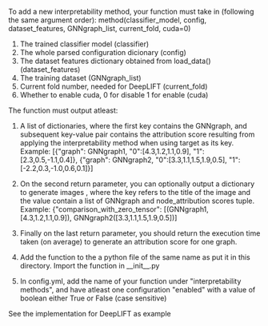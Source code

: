 To add a new interpretability method, your function must take in (following the same argument order):
method(classifier_model, config, dataset_features, GNNgraph_list, current_fold, cuda=0)

1. The trained classifier model (classifier)
2. The whole parsed configuration dicionary (config)
3. The dataset features dictionary obtained from load_data() (dataset_features)
4. The training dataset (GNNgraph_list)
5. Current fold number, needed for DeepLIFT (current_fold)
6. Whether to enable cuda, 0 for disable 1 for enable (cuda)

The function must output atleast:
1. A list of dictionaries, where the first key contains the GNNgraph, and subsequent key-value pair contains the 
attribution score resulting from applying the interpretability method when using target as its key.
Example:
[{"graph": GNNgraph1, "0":[4.3,1.2,1.1,0.9], "1": [2.3,0.5,-1.1,0.4]}, 
{"graph": GNNgraph2, "0":[3.3,1.1,1.5,1.9,0.5], "1": [-2.2,0.3,-1.0,0.6,0.1]}]

2. On the second return parameter, you can optionally output a dictionary to generate images 
, where the key refers to the title of the image and the value contain a list of GNNgraph and node_attribution scores tuple.
Example:
{"comparison_with_zero_tensor": [(GNNgraph1, [4.3,1.2,1.1,0.9]), GNNgraph2([3.3,1.1,1.5,1.9,0.5])]

3. Finally on the last return parameter, you should return the execution time taken (on average) to generate an
attribution score for one graph.

4. Add the function to the a python file of the same name as put it in this directory. Import the function in \_\_init__.py

5. In config.yml, add the name of your function under "interpretability methods", and have atleast one configuration "enabled" with a value of boolean either True or False (case sensitive)

See the implementation for DeepLIFT as example